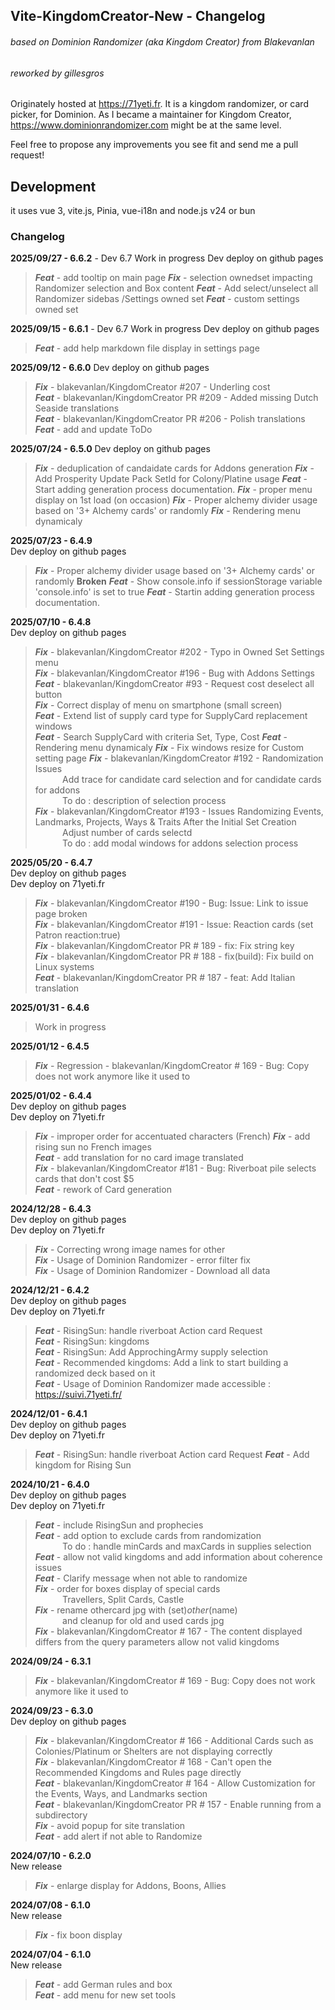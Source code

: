 ## Vite-KingdomCreator-New - Changelog
###### based on Dominion Randomizer (aka Kingdom Creator) from Blakevanlan
###### reworked by gillesgros

Originately hosted at https://71yeti.fr.
It is a kingdom randomizer, or card picker, for Dominion.
As I became a maintainer for Kingdom Creator, https://www.dominionrandomizer.com might be at the same level.

Feel free to propose any improvements you see fit and send me a pull request!

## Development
it uses vue 3, vite.js, Pinia, vue-i18n and node.js v24 or bun

### Changelog
**2025/09/27 - 6.6.2** - Dev 6.7 Work in progress
Dev deploy on github pages 
>***Feat*** - add tooltip on main page
>***Fix*** - selection ownedset impacting Randomizer selection and Box content
>***Feat*** - Add select/unselect all Randomizer sidebas /Settings owned set 
>***Feat*** - custom settings owned set

**2025/09/15 - 6.6.1** - Dev 6.7 Work in progress
Dev deploy on github pages 
>***Feat*** - add help markdown file display in settings page 

**2025/09/12 - 6.6.0**
Dev deploy on github pages 
>***Fix*** - blakevanlan/KingdomCreator #207 - Underling cost  
>***Feat*** - blakevanlan/KingdomCreator PR #209 - Added missing Dutch Seaside translations  
>***Feat*** - blakevanlan/KingdomCreator PR #206 - Polish translations  
>***Feat*** - add and update ToDo

**2025/07/24 - 6.5.0**
Dev deploy on github pages 
>***Fix*** - deduplication of candaidate cards for Addons generation
>***Fix*** - Add Prosperity Update Pack SetId for Colony/Platine usage
>***Feat*** - Start adding generation process documentation.
>***Fix*** - proper menu display on 1st load (on occasion)
>***Fix*** - Proper alchemy divider usage based on '3+ Alchemy cards' or randomly
>***Fix*** - Rendering menu dynamicaly

**2025/07/23 - 6.4.9**  
Dev deploy on github pages  
>***Fix*** - Proper alchemy divider usage based on '3+ Alchemy cards' or randomly **Broken**
>***Feat*** - Show console.info if sessionStorage variable 'console.info' is set to true
>***Feat*** - Startin adding generation process documentation.

**2025/07/10 - 6.4.8**  
Dev deploy on github pages  
>***Fix*** - blakevanlan/KingdomCreator #202 - Typo in Owned Set Settings menu  
>***Fix*** - blakevanlan/KingdomCreator #196 - Bug with Addons Settings  
>***Feat*** - blakevanlan/KingdomCreator #93 - Request cost deselect all button  
>***Fix*** - Correct display of menu on smartphone (small screen)  
>***Feat*** - Extend list of supply card type for SupplyCard replacement windows  
>***Feat*** - Search SupplyCard with criteria Set, Type, Cost 
>***Feat*** - Rendering menu dynamicaly
>***Fix*** - Fix windows resize for Custom setting page
>***Fix*** - blakevanlan/KingdomCreator #192 - Randomization Issues  
           Add trace for candidate card selection and for candidate cards for addons  
           To do : description of selection process    
>***Fix*** - blakevanlan/KingdomCreator #193 - Issues Randomizing Events, Landmarks, Projects, Ways & Traits After the Initial Set Creation   
           Adjust number of cards selectd   
           To do : add modal windows for addons selection process   

**2025/05/20 - 6.4.7**  
Dev deploy on github pages  
Dev deploy on 71yeti.fr
>***Fix*** - blakevanlan/KingdomCreator #190 - Bug: Issue: Link to issue page broken  
>***Fix*** - blakevanlan/KingdomCreator #191 - Issue: Reaction cards (set Patron reaction:true)  
>***Fix*** - blakevanlan/KingdomCreator PR # 189 - fix: Fix string key  
>***Fix*** - blakevanlan/KingdomCreator PR # 188 - fix(build): Fix build on Linux systems  
>***Feat*** - blakevanlan/KingdomCreator PR # 187 - feat: Add Italian translation

**2025/01/31 - 6.4.6**  
>Work in progress

**2025/01/12 - 6.4.5**  
>***Fix*** - Regression - blakevanlan/KingdomCreator # 169 - Bug: Copy does not work anymore like it used to

**2025/01/02 - 6.4.4**  
Dev deploy on github pages  
Dev deploy on 71yeti.fr
>***Fix*** - improper order for accentuated characters (French)
>***Fix*** - add rising sun no French images  
>***Feat*** - add translation for no card image translated  
>***Fix*** - blakevanlan/KingdomCreator #181 - Bug: Riverboat pile selects cards that don't cost $5  
>***Feat*** - rework of Card generation 

**2024/12/28 - 6.4.3**  
Dev deploy on github pages  
Dev deploy on 71yeti.fr  
>***Fix*** - Correcting wrong image names for other  
>***Fix*** - Usage of Dominion Randomizer - error filter fix  
>***Fix*** - Usage of Dominion Randomizer - Download all data  

**2024/12/21 - 6.4.2**  
Dev deploy on github pages  
Dev deploy on 71yeti.fr 
>***Feat*** - RisingSun: handle riverboat Action card Request  
>***Feat*** - RisingSun: kingdoms  
>***Feat*** - RisingSun: Add ApprochingArmy supply selection  
>***Feat*** - Recommended kingdoms: Add a link to start building a randomized deck based on it  
>***Feat*** - Usage of Dominion Randomizer made accessible : https://suivi.71yeti.fr/  

**2024/12/01 - 6.4.1**  
Dev deploy on github pages  
Dev deploy on 71yeti.fr
>***Feat*** - RisingSun: handle riverboat Action card Request
>***Feat*** - Add kingdom for Rising Sun

**2024/10/21 - 6.4.0**  
Dev deploy on github pages  
Dev deploy on 71yeti.fr
>***Feat*** - include RisingSun and prophecies  
>***Feat*** - add option to exclude cards from randomization  
           To do : handle minCards and maxCards in supplies selection  
>***Feat*** - allow not valid kingdoms and add information about coherence issues  
>***Feat*** - Clarify message when not able to randomize  
>***Fix*** - order for boxes display of special cards   
           Travellers, Split Cards, Castle  
>***Fix*** - rename othercard jpg with (set)_other_(name)  
           and cleanup for old and used cards jpg  
>***Fix*** - blakevanlan/KingdomCreator # 167 - The content displayed   differs from the query parameters allow not valid kingdoms  

**2024/09/24 - 6.3.1**  
>***Fix*** - blakevanlan/KingdomCreator # 169 - Bug: Copy does not work anymore like it used to  

**2024/09/23 - 6.3.0**  
Dev deploy on github pages  
>***Fix*** - blakevanlan/KingdomCreator # 166 - Additional Cards such as Colonies/Platinum or Shelters are not displaying correctly  
>***Fix*** - blakevanlan/KingdomCreator # 168 - Can't open the Recommended Kingdoms and Rules page directly  
>***Feat*** - blakevanlan/KingdomCreator # 164 - Allow Customization for the Events, Ways, and Landmarks section  
>***Feat*** - blakevanlan/KingdomCreator PR # 157 - Enable running from a subdirectory  
>***Fix*** - avoid popup for site translation  
>***Feat*** - add alert if not able to Randomize  

**2024/07/10 - 6.2.0**  
New release  
>***Fix*** - enlarge display for Addons, Boons, Allies  

**2024/07/08 - 6.1.0**  
New release  
>***Fix*** - fix boon display  

**2024/07/04 - 6.1.0**  
New release  
>***Feat*** - add German rules and box  
>***Feat*** - add menu for new set tools  